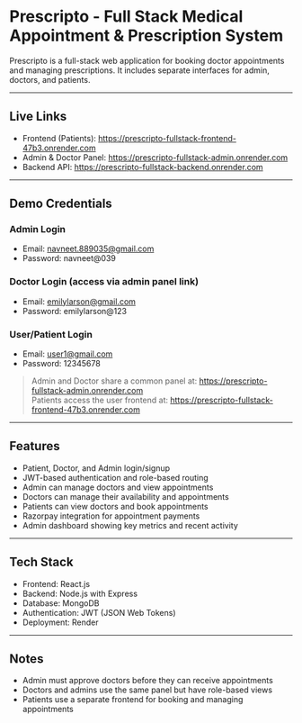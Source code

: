 # Prescripto - Full Stack Medical Appointment & Prescription System

Prescripto is a full-stack web application for booking doctor appointments and managing prescriptions. It includes separate interfaces for admin, doctors, and patients.

---

## Live Links

- Frontend (Patients): https://prescripto-fullstack-frontend-47b3.onrender.com  
- Admin & Doctor Panel: https://prescripto-fullstack-admin.onrender.com  
- Backend API: https://prescripto-fullstack-backend.onrender.com

---

## Demo Credentials

### Admin Login
- Email: navneet.889035@gmail.com  
- Password: navneet@039

### Doctor Login (access via admin panel link)
- Email: emilylarson@gmail.com  
- Password: emilylarson@123

### User/Patient Login
- Email: user1@gmail.com  
- Password: 12345678

> Admin and Doctor share a common panel at: https://prescripto-fullstack-admin.onrender.com  
> Patients access the user frontend at: https://prescripto-fullstack-frontend-47b3.onrender.com

---

## Features

- Patient, Doctor, and Admin login/signup
- JWT-based authentication and role-based routing
- Admin can manage doctors and view appointments
- Doctors can manage their availability and appointments
- Patients can view doctors and book appointments
- Razorpay integration for appointment payments
- Admin dashboard showing key metrics and recent activity

---

## Tech Stack

- Frontend: React.js
- Backend: Node.js with Express
- Database: MongoDB
- Authentication: JWT (JSON Web Tokens)
- Deployment: Render

---

## Notes

- Admin must approve doctors before they can receive appointments
- Doctors and admins use the same panel but have role-based views
- Patients use a separate frontend for booking and managing appointments


